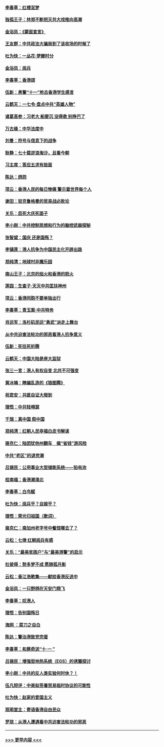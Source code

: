 #### [李春草：红楼沤梦](../pages/nsc993/n11569673.md?t=10051333) 
#### [独孤王子：林郑不断把灭共大戏推向高潮](../pages/nsc993/n11569381.md?t=10051333) 
#### [金浴凤：《蒙面宣言》](../pages/nsc993/n11569368.md?t=10051333) 
#### [王友群：中共政法大骗局到了该收场的时候了](../pages/nsc993/n11568940.md?t=10051333) 
#### [吐为快：一丛花‧梦醒时分](../pages/nsc993/n11567491.md?t=10051333) 
#### [金浴凤：阅兵](../pages/nsc993/n11567454.md?t=10051333) 
#### [李春草：香港颂](../pages/nsc993/n11567444.md?t=10051333) 
#### [伍新：黑警“十一”枪击香港学生感言](../pages/nsc993/n11567426.md?t=10051333) 
#### [云鹤天：一七令‧盘点中共“英雄人物”](../pages/nsc993/n11567091.md?t=10051333) 
#### [诸葛高参：习老大 船要沉 没得救 别挣巴了](../pages/nsc993/n11566976.md?t=10051333) 
#### [万古缘：中华法度中](../pages/nsc993/n11566726.md?t=10051333) 
#### [刘曼：符号与信息下的战争](../pages/nsc993/n11564655.md?t=10051333) 
#### [耿静：七十载逆浪淘沙，且看今朝](../pages/nsc993/n11564520.md?t=10051333) 
#### [习主席：答应五求有脸面](../pages/nsc993/n11563953.md?t=10051333) 
#### [陈达：鸽怨](../pages/nsc993/n11561879.md?t=10051333) 
#### [项云：香港人民的每日惨痛  警示着世界每个人](../pages/nsc993/n11559273.md?t=10051333) 
#### [谢田：驳克鲁格曼的贸易战必败论](../pages/nsc993/n11555840.md?t=10051333) 
#### [关乐：启死大庆死面子](../pages/nsc993/n11556823.md?t=10051333) 
#### [李小刚：中共控制思想和行为的脑控武器探秘](../pages/nsc993/n11556776.md?t=10051333) 
#### [张智斌：国庆  还是国殇？](../pages/nsc993/n11556617.md?t=10051333) 
#### [李镇莲：港人抗争为中国民主化开辟出路](../pages/nsc993/n11556570.md?t=10051333) 
#### [郑纯清：地球村非魔乐园](../pages/nsc993/n11555415.md?t=10051333) 
#### [南山王子：北京的焰火和香港的怒火](../pages/nsc993/n11555318.md?t=10051333) 
#### [莲园：生查子·天灭中共匡扶神州](../pages/nsc993/n11555302.md?t=10051333) 
#### [项云：香港同胞不要单独出行](../pages/nsc993/n11555276.md?t=10051333) 
#### [李春草：青玉案‧中共特务](../pages/nsc993/n11552356.md?t=10051333) 
#### [肖运军：洛杉矶民运“勇武”派走上舞台](../pages/nsc993/n11551595.md?t=10051333) 
#### [从中共迫害法轮功的邪恶看港人抗争意义](../pages/nsc993/n11540858.md?t=10051333) 
#### [伍新：死往死折腾](../pages/nsc993/n11550174.md?t=10051333) 
#### [云鹤天：中国大陆是座大监狱](../pages/nsc993/n11550155.md?t=10051333) 
#### [张三一言：港人有权自变 北共不可强变](../pages/nsc993/n11550132.md?t=10051333) 
#### [黄冰楠：瞎编乱造的《狼图腾》](../pages/nsc993/n11550082.md?t=10051333) 
#### [祝君安：共匪自证大限到](../pages/nsc993/n11550041.md?t=10051333) 
#### [理悟：中共轻嘚瑟](../pages/nsc993/n11547978.md?t=10051333) 
#### [千瑞：真中国 假中国](../pages/nsc993/n11547865.md?t=10051333) 
#### [郑纯清：红朝人民幸福白皮书解读](../pages/nsc993/n11547499.md?t=10051333) 
#### [骆克仁：陆团犹他州翻车　揭“省钱”游风险](../pages/nsc993/n11546977.md?t=10051333) 
#### [中共“老区”的退党潮](../pages/nsc993/n11545995.md?t=10051333) 
#### [吕锡民：公用事业大型储能系统——铅电池](../pages/nsc993/n11545701.md?t=10051333) 
#### [桂南福：香港潮涌北](../pages/nsc993/n11545682.md?t=10051333) 
#### [李春草：白鸟赋](../pages/nsc993/n11545663.md?t=10051333) 
#### [吐为快：阅兵乎？自娱乎？](../pages/nsc993/n11545625.md?t=10051333) 
#### [理悟：荣光归祖国（歌词）](../pages/nsc993/n11545616.md?t=10051333) 
#### [骆克仁：南加州老字号中餐馆哪去了？](../pages/nsc993/n11545120.md?t=10051333) 
#### [云松：七律 红朝阅兵有感](../pages/nsc993/n11542394.md?t=10051333) 
#### [关乐：“最美贫困户”与“最美港警”的启示](../pages/nsc993/n11542252.md?t=10051333) 
#### [杜彼得：愁多梦不成 愿随孤月影](../pages/nsc993/n11540296.md?t=10051333) 
#### [云松：香江浩歌集——献给香港反送中](../pages/nsc993/n11540149.md?t=10051333) 
#### [金浴凤：一只野鸽在天安门翔飞](../pages/nsc993/n11540280.md?t=10051333) 
#### [李春草：叹港人](../pages/nsc993/n11540119.md?t=10051333) 
#### [理悟：告别国殇日](../pages/nsc993/n11539610.md?t=10051333) 
#### [海网 ：菜刀之自白](../pages/nsc993/n11539597.md?t=10051333) 
#### [陈达：警治港致党完蛋](../pages/nsc993/n11538127.md?t=10051333) 
#### [李春草：和蔡奇送“十·一 ”](../pages/nsc993/n11537810.md?t=10051333) 
#### [吕锡民：增强型地热系统（EGS）的诱震探讨](../pages/nsc993/n11537765.md?t=10051333) 
#### [李小刚：中共的反人类实验何时休？！](../pages/nsc993/n11537669.md?t=10051333) 
#### [伍凡短评：中美拟签署贸易临时协议的可能性](../pages/nsc993/n11536773.md?t=10051333) 
#### [吐为快：赵家的爱国主义](../pages/nsc993/n11536750.md?t=10051333) 
#### [观雨堂主：寄语香港自由民众](../pages/nsc993/n11536735.md?t=10051333) 
#### [罗琼：从港人遭遇看中共迫害法轮功的邪恶](../pages/nsc993/n11507862.md?t=10051333) 

----
#### [ >>> 更早内容 <<< ](../indexes/nsc993-earlier.md)
